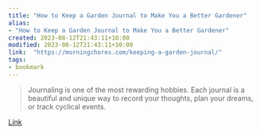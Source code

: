 ```yaml
---
title: "How to Keep a Garden Journal to Make You a Better Gardener"
alias:
- "How to Keep a Garden Journal to Make You a Better Gardener"
created: 2023-08-12T21:43:11+10:00
modified: 2023-08-12T21:43:11+10:00
link:  "https://morningchores.com/keeping-a-garden-journal/"
tags:
- bookmark
---
```


> Journaling is one of the most rewarding hobbies. Each journal is a beautiful and unique way to record your thoughts, plan your dreams, or track cyclical events.

[Link](https://morningchores.com/keeping-a-garden-journal/)